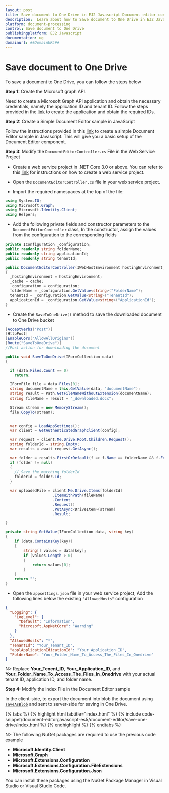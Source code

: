```yaml
---
layout: post
title: Save document to One Drive in EJ2 Javascript Document editor control | Syncfusion
description:  Learn about how to Save document to One Drive in EJ2 Javascript Document editor control of Syncfusion Essential JS 2 and more details.
platform: document-processing
control: Save document to One Drive
publishingplatform: EJ2 Javascript
documentation: ug
domainurl: ##DomainURL##
---
```


# Save document to One Drive

To save a document to One Drive, you can follow the steps below

**Step 1:** Create the Microsoft graph API.

Need to create a Microsoft Graph API application and obtain the necessary credentials, namely the application ID and tenant ID. Follow the steps provided in the [link](https://learn.microsoft.com/en-us/training/modules/msgraph-access-file-data/3-exercise-access-files-onedrive) to create the application and obtain the required IDs. 

**Step 2:** Create a Simple Document Editor sample in JavaScript

Follow the instructions provided in this [link](../getting-started) to create a simple Document Editor sample in Javascript. This will give you a basic setup of the Document Editor component.

**Step 3:** Modify the `DocumentEditorController.cs` File in the Web Service Project

* Create a web service project in .NET Core 3.0 or above. You can refer to this [link](../web-services-overview) for instructions on how to create a web service project.

* Open the `DocumentEditorController.cs` file in your web service project.

* Import the required namespaces at the top of the file:

```csharp
using System.IO;
using Microsoft.Graph;
using Microsoft.Identity.Client;
using Helpers;
```

* Add the following private fields and constructor parameters to the `DocumentEditorController` class, In the constructor, assign the values from the configuration to the corresponding fields

```csharp
private IConfiguration _configuration;
public readonly string folderName;
public readonly string applicationId;
public readonly string tenantId;

public DocumentEditorController(IWebHostEnvironment hostingEnvironment, IMemoryCache cache, IConfiguration configuration)
{
  _hostingEnvironment = hostingEnvironment;
  _cache = cache;
  _configuration = configuration;
  folderName = _configuration.GetValue<string>("FolderName");
  tenantId = _configuration.GetValue<string>("TenantId");
  applicationId = _configuration.GetValue<string>("ApplicationId");
}
```

* Create the `SaveToOneDrive()` method to save the downloaded document to One Drive bucket

```csharp
[AcceptVerbs("Post")]
[HttpPost]
[EnableCors("AllowAllOrigins")]
[Route("SaveToOneDrive")]
//Post action for downloading the document

public void SaveToOneDrive(IFormCollection data)
{

  if (data.Files.Count == 0)
    return;

  IFormFile file = data.Files[0];
  string documentName = this.GetValue(data, "documentName");
  string result = Path.GetFileNameWithoutExtension(documentName);
  string fileName = result + "_downloaded.docx";

  Stream stream = new MemoryStream();
  file.CopyTo(stream);
  

  var config = LoadAppSettings();
  var client = GetAuthenticatedGraphClient(config);

  var request = client.Me.Drive.Root.Children.Request();
  string folderId = string.Empty;
  var results = await request.GetAsync();

  var folder = results.FirstOrDefault(f => f.Name == folderName && f.Folder != null);
  if (folder != null)
  {
    // Save the matching folderId
    folderId = folder.Id;
  }

  var uploadedFile = client.Me.Drive.Items[folderId]
                     .ItemWithPath(fileName)
                     .Content
                     .Request()
                     .PutAsync<DriveItem>(stream)
                     .Result;

}

private string GetValue(IFormCollection data, string key)
{
    if (data.ContainsKey(key))
    {
        string[] values = data[key];
        if (values.Length > 0)
        {
            return values[0];
        }
    }
    return "";
}
```

* Open the `appsettings.json` file in your web service project, Add the following lines below the existing `"AllowedHosts"` configuration

```json
{
  "Logging": {
    "LogLevel": {
      "Default": "Information",
      "Microsoft.AspNetCore": "Warning"
    }
  },
  "AllowedHosts": "*",
  "TenantId": "Your_Tenant_ID",
  "applApplicationIdicationId": "Your_Application_ID",
  "FolderName": "Your_Folder_Name_To_Access_The_Files_In_Onedrive"
}

```

N> Replace **Your_Tenent_ID**, **Your_Application_ID**, and **Your_Folder_Name_To_Access_The_Files_In_Onedrive** with your actual tenant ID, application ID, and folder name.

**Step 4:**  Modify the index File in the Document Editor sample

In the client-side, to export the document into blob the document using [`saveAsBlob`](https://ej2.syncfusion.com/javascript/documentation/api/document-editor#saveAsBlob) and sent to server-side for saving in One Drive.

{% tabs %}
{% highlight html tabtitle="index.html" %}
{% include code-snippet/document-editor/javascript-es5/document-editor/save-one-drive/index.html %}
{% endhighlight %}
{% endtabs %}

N> The following NuGet packages are required to use the previous code example
* **Microsoft.Identity.Client**
* **Microsoft.Graph**
* **Microsoft.Extensions.Configuration**
* **Microsoft.Extensions.Configuration.FileExtensions**
* **Microsoft.Extensions.Configuration.Json**

You can install these packages using the NuGet Package Manager in Visual Studio or Visual Studio Code.

